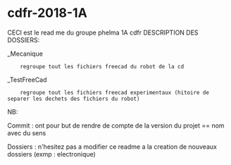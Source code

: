 # cdfr-2018-1A
CECI est le read me du groupe phelma 1A cdfr
DESCRIPTION DES DOSSIERS:

_Mecanique

        regroupe tout les fichiers freecad du robot de la cd

_TestFreeCad

        regroupe tout les fichiers freecad experimentaux (hitoire de separer les dechets des fichiers du robot)


NB:

Commit : ont pour but de rendre de compte de la version du projet == nom avec du sens


Dossiers : n'hesitez pas a modifier ce readme a la creation de nouveaux dossiers (exmp : electronique)
